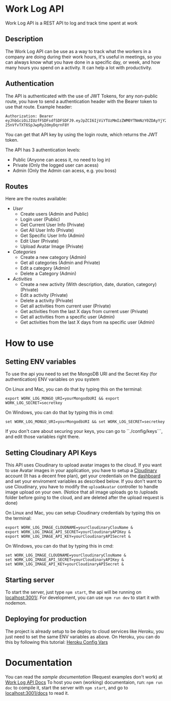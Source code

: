 # Work Log API
Work Log API is a REST API to log and track time spent at work

## Description

The Work Log API can be use as a way to track what the workers in a company are doing during their work hours, it's useful in meetings, so you can always know what you have done in a specific day, or week, and how many hours you spend on a activity. It can help a lot with productivity.
## Authentication
The API is authenticated with the use of JWT Tokens, for any non-public route, you have to send a authentication header with the Bearer token to use that route.
Example header:
```
Authorization: Bearer eyJhbGciOiJIUzfFSDFsdfSDFSDFJ9.eyJpZCI6IjViYTUzMmIzZWM0YTNmNzY0ZDAyYjY2NSIsInVzZXJuYW1lIjoicGV0ZW5nY29tcCIsImVtYWlsIjoicGV0ZW5nY29tcC51ZmVzQGdtYWlsLmNvbSIsImFkbWluIjp0cnVlLCJpYfsDFDfdDFDmV4cCI6MTUzODI0NzgxM30.QNjQ3nmHNT78Xz-25nVfvTXT6SpJwpRy2dmyDqrnF8Y
```
You can get that API key by using the login route, which returns the JWT token.

The API has 3 authentication levels:
 - Public (Anyone can acess it, no need to log in)
 - Private (Only the logged user can acess)
 - Admin (Only the Admin can acess, e.g. you boss)


## Routes
Here are the routes available:
- *User*
  - Create users (Admin and Public)
  - Login user (Public)
  - Get Current User Info (Private)
  - Get All User Info (Private)
  - Get Specific User Info (Admin)
  - Edit User (Private)
  - Upload Avatar Image (Private)
- *Categories*
  - Create a new category (Admin)
  - Get all categories (Admin and Private)
  - Edit a category (Admin)
  - Delete a Category (Admin)
- *Activities*
  - Create a new activity (With description, date, duration, category) (Private)
  - Edit a activity (Private)
  - Delete a activity (Private)
  - Get all activities from current user (Private)
  - Get activities from the last X days from current user (Private)
  - Get all activities from a specific user (Admin)
  - Get activities from the last X days from na specific user (Admin)
  
# How to use

## Setting ENV variables
To use the api you need to set the MongoDB URI and the Secret Key (for authentication) ENV variables on you system

On Linux and Mac, you can do that by typing this on the terminal:
```
export WORK_LOG_MONGO_URI=yourMongodbURI && export WORK_LOG_SECRET=secretkey
```
On Windows, you can do that by typing this in cmd:
```
set WORK_LOG_MONGO_URI=yourMongodbURI && set WORK_LOG_SECRET=secretkey
```
If you don't care about securing your keys, you can go to  ``./config/keys```, and edit those variables right there.

## Setting Cloudinary API Keys

This API uses Cloudinary to upload avatar images to the cloud. If you want to use Avatar images in your application, you have to setup a [Cloudinary](https://cloudinary.com/) account (It has a decent free plan), get your credentials on the [dashboard](https://cloudinary.com/console) and set your enviroment variables as described below. If you don't want to use Cloudinary, you have to modify the ```uploadAvatar``` controller to handle image upload on your own. (Notice that all image uploads go to /uploads folder before going to the cloud, and are deleted after the upload request is done)

On Linux and Mac, you can setup Cloudinary credentials by typing this on the terminal:
```
export WORK_LOG_IMAGE_CLOUDNAME=yourCloudinaryClouName &
export WORK_LOG_IMAGE_API_SECRET=yourCloudinaryAPIKey &
export WORK_LOG_IMAGE_API_KEY=yourCloudinaryAPISecret &
```
On Windows, you can do that by typing this in cmd:
```
set WORK_LOG_IMAGE_CLOUDNAME=yourCloudinaryClouName &
set WORK_LOG_IMAGE_API_SECRET=yourCloudinaryAPIKey &
set WORK_LOG_IMAGE_API_KEY=yourCloudinaryAPISecret &
```

## Starting server

To start the server, just type ```npm start```, the api will be running on [localhost:3001/](localhost:3001/).
For development, you can use ```npm run dev``` to start it with nodemon.

## Deploying for production

The project is already setup to be deploy to cloud services like *Heroku*, you just need to set the same ENV variables as above.
On Heroku, you can do this by following this tutorial: [Heroku Config Vars](https://devcenter.heroku.com/articles/config-vars)

# Documentation

You can read the *sample documentation* (Request examples don't work) at [Work Log API Docs](https://chamatt.github.io/work-log-api)
To host you own (working) documentaion, run: ```npm run doc``` to compile it, start the server with ```npm start```, and go to [localhost:3001/docs](http://localhost:3001/docs) to read it.
